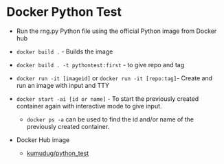 # Docker Python Test

* Run the rng.py Python file using the official Python image from Docker hub

* `docker build .` - Builds the image
* `docker build . -t pythontest:first` - to give repo and tag

* `docker run -it [imageid]` or `docker run -it [repo:tag]`- Create and run an image with input and TTY

* `docker start -ai [id or name]` - To start the previously created container again with interactive mode to give input. 
   - `docker ps -a` can be used to find the id and/or name of the previously created container.

* Docker Hub image
   - [kumudug/python_test](https://hub.docker.com/repository/docker/kumudug/python_test)